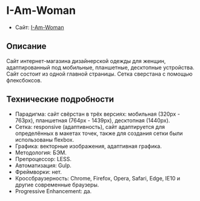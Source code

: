 # I-Am-Woman

* Сайт: [I-Am-Woman](https://5rhm5.gitlab.io/i-am-woman)


## Описание

Сайт интернет-магазина дизайнерской одежды для женщин, адаптированный под мобильные, планшетные, десктопные устройства. Сайт состоит из одной главной страницы. Сетка сверстана с помощью флексбоксов.

## Технические подробности

* Парадигма: сайт свёрстан в трёх версиях: мобильная (320px - 763px), планшетная (764px - 1439px), десктопная (1440px).
* Сетка: responsive (адаптивность), сайт адаптируется для определённых в макетах точек, также для создания сетки были использованы flexbox.
* Графика: векторные изображения, адаптивная графика.
* Методология: БЭМ.
* Препроцессор: LESS.
* Автоматизация: Gulp.
* Фреймворки: нет.
* Кроссбраузерность: Chrome, Firefox, Opera, Safari, Edge, IE10 и другие современные браузеры.
* Progressive Enhancement: да.

